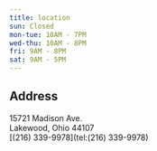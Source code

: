 ```yaml
---
title: location
sun: Closed
mon-tue: 10AM - 7PM
wed-thu: 10AM - 8PM
fri: 9AM - 8PM
sat: 9AM - 5PM
---
```


## Address

15721 Madison Ave.  
Lakewood, Ohio 44107  
[(216) 339-9978](tel:(216) 339-9978)



